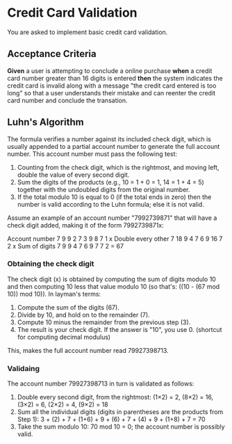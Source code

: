 # Credit Card Validation

You are asked to implement basic credit card validation. 

## Acceptance Criteria

**Given** a user is attempting to conclude a online purchase **when** a credit card number greater than 16 digits is entered **then** the system indicates the credit card is invalid along with a message "the credit card entered is too long" so that a user understands their mistake and can reenter the credit card number and conclude the transation.

## Luhn's Algorithm

The formula verifies a number against its included check digit, which is usually appended to a partial account number to generate the full account number. This account number must pass the following test:

1. Counting from the check digit, which is the rightmost, and moving left, double the value of every second digit.
1. Sum the digits of the products (e.g., 10 = 1 + 0 = 1, 14 = 1 + 4 = 5) together with the undoubled digits from the original number.
1. If the total modulo 10 is equal to 0 (if the total ends in zero) then the number is valid according to the Luhn formula; else it is not valid.

Assume an example of an account number "7992739871" that will have a check digit added, making it of the form 7992739871x:

Account number       7	9	9	2	7	3	9	8	7	1	x
Double every other	7	18	9	4	7	6	9	16	7	2	x
Sum of digits	      7	9	9	4	7	6	9	7	7	2	= 67

### Obtaining the check digit

The check digit (x) is obtained by computing the sum of digits modulo 10 and then computing 10 less that value modulo 10 (so that's: ((10 - (67 mod 10)) mod 10)). In layman's terms:

1. Compute the sum of the digits (67).
1. Divide by 10, and hold on to the remainder (7).
1. Compute 10 minus the remainder from the previous step (3).
1. The result is your check digit. If the answer is "10", you use 0. (shortcut for computing decimal modulus)

This, makes the full account number read 79927398713.

### Validaing

The account number 79927398713 in turn is validated as follows:

1. Double every second digit, from the rightmost: (1×2) = 2, (8×2) = 16, (3×2) = 6, (2×2) = 4, (9×2) = 18
1. Sum all the individual digits (digits in parentheses are the products from Step 1): 3 + (2) + 7 + (1+6) + 9 + (6) + 7 + (4) + 9 + (1+8) + 7 = 70
1. Take the sum modulo 10: 70 mod 10 = 0; the account number is possibly valid.
